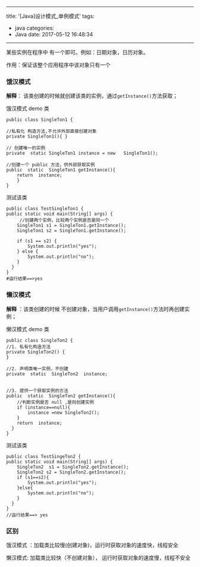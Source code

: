 
---
title: '[Java]设计模式_单例模式'
tags:
  - java
categories:
  - Java
date: 2017-05-12 16:48:34
---


某些实例在程序中 有一个即可。例如：日期对象，日历对象。

作用：保证该整个应用程序中该对象只有一个


### 饿汉模式

**解释**： 该类创建的时候就创建该类的实例，通过`getInstance()`方法获取；

饿汉模式 demo 类


	public class SingleTon1 {

    //私有化 构造方法,不允许外部直接创建对象
    private SingleTon1(){ }

    // 创建唯一的实例
    private  static SingleTon1 instance = new   SingleTon1();

    //创建一个 public 方法，供外部获取实例
    public  static  SingleTon1 getInstance(){
        return  instance;
        }
	}


测试该类

	public class TestSingleTon1 {
    public static void main(String[] args) {
         //创建两个实例，比较两个实例是否是同一个
        SingleTon1 s1 = SingleTon1.getInstance();
        SingleTon1 s2 = SingleTon1.getInstance();

        if (s1 == s2) {
            System.out.println("yes");
        } else {
            System.out.println("no");
        }
      }
	}
	#运行结果==>yes



### 懒汉模式

**解释** ：该类创建的时候 不创建对象，当用户调用`getInstance()`方法时再创建实例；

懒汉模式 demo 类

	public class SingleTon2 {
    //1. 私有化构造方法
    private SingleTon2() {
    }

    //2. 声明类唯一实例，不创建
    private  static  SingleTon2  instance;


    //3. 提供一个获取实例的方法
    public  static  SingleTon2 getInstance(){
        //判断实例是否 null ,是则创建实例
        if (instance==null){
            instance =new SingleTon2();
        }
        return  instance;
      }
	}

测试该类

	public class TestSingeTon2 {
    public static void main(String[] args) {
        SingleTon2  s1 = SingleTon2.getInstance();
        SingleTon2 s2 = SingleTon2.getInstance();
        if (s1==s2){
            System.out.println("yes");
        }else{
            System.out.println("no");
        }
      }
	}
	//运行结果==> yes


### 区别


饿汉模式 ：加载类比较慢(创建对象)，运行时获取对象的速度快，线程安全

懒汉模式: 加载类比较快（不创建对象）， 运行时获取对象的速度慢，线程不安全